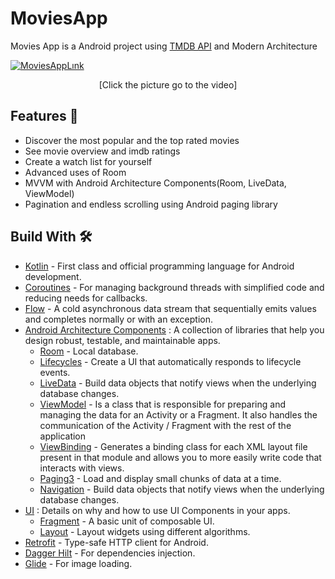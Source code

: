 # MoviesApp
Movies App is a Android project using [TMDB API](https://developers.themoviedb.org/3/getting-started/introduction) and Modern Architecture

[![MoviesAppLınk](https://user-images.githubusercontent.com/73065590/236187851-d053171a-ba87-47f0-ab1a-67b17f7c17ee.jpg)](https://youtube.com/shorts/brEfYHNppFE?feature=share)
<p align="center">
[Click the picture go to the video]


##  Features 🌟 
*   Discover the most popular and the top rated movies
*   See movie overview and imdb ratings
*   Create a watch list for yourself
*   Advanced uses of Room
*   MVVM with Android Architecture Components(Room, LiveData, ViewModel)
*   Pagination and endless scrolling using Android paging library

## Build With 🛠

- [Kotlin](https://kotlinlang.org/) - First class and official programming language for Android development.
- [Coroutines](https://kotlinlang.org/docs/reference/coroutines-overview.html) - For managing background threads with simplified code and reducing needs for callbacks.
- [Flow](https://developer.android.com/kotlin/flow) - A cold asynchronous data stream that sequentially emits values and completes normally or with an exception.
- [Android Architecture Components](https://developer.android.com/topic/libraries/architecture) : A collection of libraries that help you design robust, testable, and maintainable apps.
  - [Room](https://developer.android.com/training/data-storage/room) - Local database.
  - [Lifecycles](https://developer.android.com/jetpack/androidx/releases/lifecycle) - Create a UI that automatically responds to lifecycle events.
  - [LiveData](https://developer.android.com/reference/kotlin/androidx/lifecycle/LiveData) - Build data objects that notify views when the underlying database changes.
  - [ViewModel](https://developer.android.com/reference/android/arch/lifecycle/ViewModel) - Is a class that is responsible for preparing and managing the data for an Activity or a Fragment. It also handles the communication of the Activity / Fragment with the rest of the application
  - [ViewBinding](https://developer.android.com/topic/libraries/view-binding) - Generates a binding class for each XML layout file present in that module and allows you to more easily write code that interacts with views.
  - [Paging3](https://kotlinlang.org/) - Load and display small chunks of data at a time.
  - [Navigation](https://developer.android.com/jetpack/androidx/releases/navigation) - Build data objects that notify views when the underlying database changes.
- [UI](https://developer.android.com/topic/architecture/ui-layer) : Details on why and how to use UI Components in your apps.
  - [Fragment](https://developer.android.com/reference/android/app/Fragment) - A basic unit of composable UI.
  - [Layout](https://developer.android.com/develop/ui/views/layout/declaring-layout) - Layout widgets using different algorithms.
- [Retrofit](https://square.github.io/retrofit/) - Type-safe HTTP client for Android.
- [Dagger Hilt](https://developer.android.com/training/dependency-injection/hilt-android) - For dependencies injection.
- [Glide](https://bumptech.github.io/glide/) - For image loading.
